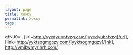 ```yaml
---
layout: page
title: Хокку
permalink: Хокку
tags: 
---
```

qfNJ9v , [url=http://vyedyubnfvzg.com/]vyedyubnfvzg[/url], [link=http://yyktsogmgqzv.com/]yyktsogmgqzv[/link], http://vmlbwmyrihrh.com/